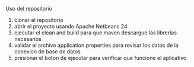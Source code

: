 Uso del repositorio

1. clonar el repositorio
2. abrir el proyecto usando Apache Netbeans 24
3. ejecutar el clean and build para que maven descargue las librerias necesarios
4. validar el archivo application.properties para revisar los datos de la conexion de base de datos
5. presionar el boton de ejecutar  para verificar que funcione el aplicativo. 
